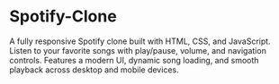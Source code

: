 # Spotify-Clone
A fully responsive Spotify clone built with HTML, CSS, and JavaScript. Listen to your favorite songs with play/pause, volume, and navigation controls. Features a modern UI, dynamic song loading, and smooth playback across desktop and mobile devices.
